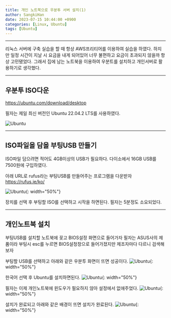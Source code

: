 ```yaml
---
title: 개인 노트북으로 우분투 서버 설치(1)
author: SangkiHan
date: 2023-07-15 10:44:00 +0900
categories: [Linux, Ubuntu]
tags: [Ubuntu]
---
```

------------

리눅스 서버에 구축 실습을 할 때 항상 AWS프리티어를 이용하여 실습을 하였다.
하지만 일정 시간이 지날 시 요금을 내게 되어있어 너무 불편하고 요금이 초과되지 않을까 항상 고민됐었다.
그래서 집에 남는 노트북을 이용하여 우분트를 설치하고 개인서버로 활용하기로 생각했다.

------------
## 우분투 ISO다운

https://ubuntu.com/download/desktop

필자는 제일 최신 버전인 Ubuntu 22.04.2 LTS를 사용하였다.

![Ubuntu](/assets/img/post/2023-07-15-linux-ubuntu(1)/1.PNG)

------------
## ISO파일을 담을 부팅USB 만들기
ISO파일 담으려면 적어도 4GB이상의 USB가 필요하다.
다이소에서 16GB USB를 7500원에 구입하였다.

아래 URL로 rufus라는 부팅USB를 만들어주는 프로그램을 다운받자  
https://rufus.ie/ko/

![Ubuntu](/assets/img/post/2023-07-15-linux-ubuntu(1)/2.PNG){: width="50%"}

장치를 선택 후 부팅할 ISO를 선택하고 시작을 하면된다.
필자는 5분정도 소요되었다.

------------
## 개인노트북 설치
부팅USB를 설치할 노트북에 꽂고 BIOS설정 화면으로 들어가자
필자는 ASUS사의 제품이라 부팅시 esc를 누르면 BIOS설청창으로 들어가졌지만 제조자마다 다르니 검색해보자

부팅할 USB를 선택하고 아래와 같은 우분투 화면이 뜨면 성공이다.
![Ubuntu](/assets/img/post/2023-07-15-linux-ubuntu(1)/3.PNG){: width="50%"}

한국어 선택 후 Ubuntu를 설치하면된다.
![Ubuntu](/assets/img/post/2023-07-15-linux-ubuntu(1)/4.PNG){: width="50%"}

필자는 이제 개인노트북에 윈도우가 필요하지 않아 설정에서 없애주었다.
![Ubuntu](/assets/img/post/2023-07-15-linux-ubuntu(1)/5.PNG){: width="50%"}

설치가 완료되고 아래와 같은 배경이 뜨면 설치가 완료된다.
![Ubuntu](/assets/img/post/2023-07-15-linux-ubuntu(1)/6.PNG){: width="50%"}